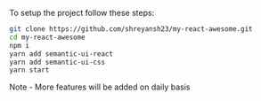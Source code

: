 To setup the project follow these steps:

```bash
git clone https://github.com/shreyansh23/my-react-awesome.git
cd my-react-awesome
npm i
yarn add semantic-ui-react
yarn add semantic-ui-css
yarn start
```
Note - More features will be added on daily basis
